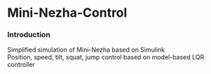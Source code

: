 # Mini-Nezha-Control
### Introduction
Simplified simulation of Mini-Nezha based on Simulink  
Position, speed, tilt, squat, jump control based on model-based LQR controller
